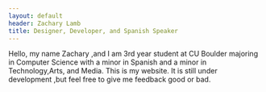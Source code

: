 ```yaml
---
layout: default
header: Zachary Lamb
title: Designer, Developer, and Spanish Speaker
---
```


 Hello, my name Zachary ,and I am 3rd year student at CU Boulder majoring in Computer Science with a minor in Spanish and a minor in Technology,Arts, and Media. This is my website. It is still under development ,but feel free to give me feedback good or bad.